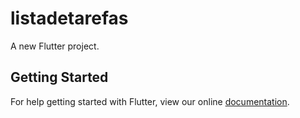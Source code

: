 # listadetarefas

A new Flutter project.

## Getting Started

For help getting started with Flutter, view our online
[documentation](https://flutter.io/).
